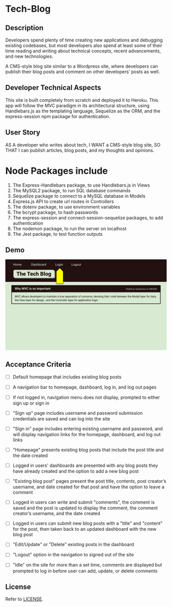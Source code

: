 # Tech-Blog

## Description

Developers spend plenty of time creating new applications and debugging existing codebases, but most developers also spend at least some of their time reading and writing about technical concepts, recent advancements, and new technologies.

A CMS-style blog site similar to a Wordpress site, where developers can publish their blog posts and comment on other developers’ posts as well.

## Developer Technical Aspects

This site is built completely from scratch and deployed it to Heroku. This app will follow the MVC paradigm in its architectural structure, using Handlebars.js as the templating language, Sequelize as the ORM, and the express-session npm package for authentication.

## User Story

AS A developer who writes about tech, I WANT a CMS-style blog site, SO THAT I can publish articles, blog posts, and my thoughts and opinions.

# Node Packages include

1. The Express-Handlebars package, to use Handlebars.js in Views
2. The MySQL2 package, to run SQL database commands
3. Sequelize package to connect to a MySQL database in Models
4. Express.js API to create url routes in Controllers
5. The dotenv package, to use environment variables
6. The bcrypt package, to hash passwords
7. The express-session and connect-session-sequelize packages, to add authentication
8. The nodemon package, to run the server on localhost
9. The Jest package, to test function outputs

## Demo

![demo thumbnail](/assets/img/demo_of_program.gif)

## Acceptance Criteria

- [ ] Default homepage that includes existing blog posts

- [ ] A navigation bar to homepage, dashboard, log in, and log out pages

- [ ] If not logged in, navigation menu does not display, prompted to either sign up or sign in

- [ ] "Sign up" page includes username and password submission credentials are saved and can log into the site

- [ ] "Sign in" page includes entering existing username and password, and will display navigation links for the homepage, dashboard, and log out links

- [ ] "Homepage" presents existing blog posts that include the post title and the date created

- [ ] Logged in users' dashboards are presented with any blog posts they have already created and the option to add a new blog post

- [ ] "Existing blog post" pages present the post title, contents, post creator’s username, and date created for that post and have the option to leave a comment

- [ ] Logged in users can write and submit "comments", the comment is saved and the post is updated to display the comment, the comment creator’s username, and the date created

- [ ] Logged in users can submit new blog posts with a "title" and "content" for the post, then taken back to an updated dashboard with the new blog post

- [ ] "Edit/Update" or "Delete" existing posts in the dashboard

- [ ] "Logout" option in the navigation to signed out of the site

- [ ] "Idle" on the site for more than a set time, comments are displayed but prompted to log in before user can add, update, or delete comments

## License

Refer to [LICENSE](/LICENSE).

